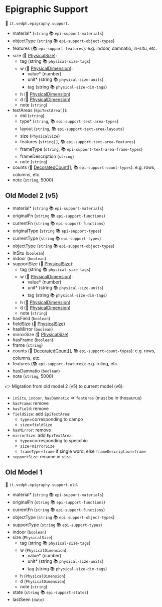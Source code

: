 # Epigraphic Support

🔑 `it.vedph.epigraphy.support`.

- material\* (`string` 📚 `epi-support-materials`)
- objectType (`string` 📚 `epi-support-object-types`)
- features (📚 `epi-support-features`): e.g. indoor, damnatio, in-situ, etc.
- size (🧱 [PhysicalSize](https://github.com/vedph/cadmus-bricks/blob/master/docs/physical-size.md)):
  - tag (string 📚 `physical-size-tags`)
  - w (🧱 [PhysicalDimension](https://github.com/vedph/cadmus-bricks/blob/master/docs/physical-dimension.md)):
    - value\* (number)
    - unit\* (string 📚 `physical-size-units`)
    - tag (string 📚 `physical-size-dim-tags`)
  - h (🧱 [PhysicalDimension](https://github.com/vedph/cadmus-bricks/blob/master/docs/physical-dimension.md))
  - d (🧱 [PhysicalDimension](https://github.com/vedph/cadmus-bricks/blob/master/docs/physical-dimension.md))
  - note (`string`)
- textAreas (`EpiTextArea[]`):
  - eid (`string`)
  - type\* (`string`, 📚 `epi-support-text-area-types`)
  - layout (`string`, 📚 `epi-support-text-area-layouts`)
  - size (`PhysicalSize`)
  - features (`string[]`, 📚 `epi-support-text-area-features`)
  - frameType (`string`, 📚 `epi-support-text-area-frame-types`)
  - frameDescription (`string`)
  - note (`string`)
- counts (🧱 [DecoratedCount[]](https://github.com/vedph/cadmus-bricks/blob/master/docs/decorated-count.md), 📚 `epi-support-count-types`): e.g. rows, columns, etc.
- note (`string`, 5000)

## Old Model 2 (v5)

- material\* (`string` 📚 `epi-support-materials`)
- originalFn (`string` 📚 `epi-support-functions`)
- currentFn (`string` 📚 `epi-support-functions`)
- originalType (`string` 📚 `epi-support-types`)
- currentType (`string` 📚 `epi-support-types`)
- objectType (`string` 📚 `epi-support-object-types`)
- inSitu (`boolean`)
- indoor (`boolean`)
- supportSize (🧱 [PhysicalSize](https://github.com/vedph/cadmus-bricks/blob/master/docs/physical-size.md)):
  - tag (string 📚 `physical-size-tags`)
  - w (🧱 [PhysicalDimension](https://github.com/vedph/cadmus-bricks/blob/master/docs/physical-dimension.md)):
    - value\* (number)
    - unit\* (string 📚 `physical-size-units`)
    - tag (string 📚 `physical-size-dim-tags`)
  - h (🧱 [PhysicalDimension](https://github.com/vedph/cadmus-bricks/blob/master/docs/physical-dimension.md))
  - d (🧱 [PhysicalDimension](https://github.com/vedph/cadmus-bricks/blob/master/docs/physical-dimension.md))
  - note (`string`)
- hasField (`boolean`)
- fieldSize (🧱 [PhysicalSize](https://github.com/vedph/cadmus-bricks/blob/master/docs/physical-size.md))
- hasMirror (`boolean`)
- mirrorSize (🧱 [PhysicalSize](https://github.com/vedph/cadmus-bricks/blob/master/docs/physical-size.md))
- hasFrame (`boolean`)
- frame (`string`)
- counts (🧱 [DecoratedCount[]](https://github.com/vedph/cadmus-bricks/blob/master/docs/decorated-count.md), 📚 `epi-support-count-types`): e.g. rows, columns, etc.
- features (📚 `epi-support-features`): e.g. ruling, etc.
- hasDamnatio (`boolean`)
- note (`string`, 5000)

👉 Migration from old model 2 (v5) to current model (v6):

- `inSitu`, `indoor`, `hasDamnatio` => `features` (must be in thesaurus)
- `hasFrame`: remove
- `hasField`: remove
- `fieldSize`: add `EpiTextArea`:
  - `type`=corresponding to campo
  - `size`=`fieldSize`
- `hasMirror`: remove
- `mirrorSize`: add `EpiTextArea`:
  - `type`=corresponding to specchio
  - `size`=`mirrorSize`
  - `frameType`=`frame` if single word, else `frameDescription`=`frame`
- `supportSize`: rename in `size`.

## Old Model 1

🔑 `it.vedph.epigraphy.support.old`.

- material\* (`string` 📚 `epi-support-materials`)
- originalFn (`string` 📚 `epi-support-functions`)
- currentFn (`string` 📚 `epi-support-functions`)
- objectType (`string` 📚 `epi-support-object-types`)
- supportType (`string` 📚 `epi-support-types`)
- indoor (`boolean`)
- size (`PhysicalSize`):
  - tag (string 📚 `physical-size-tags`)
  - w (`PhysicalDimension`):
    - value\* (number)
    - unit\* (string 📚 `physical-size-units`)
    - tag (string 📚 `physical-size-dim-tags`)
  - h (`PhysicalDimension`)
  - d (`PhysicalDimension`)
  - note (`string`)
- state (`string` 📚 `epi-support-states`)
- lastSeen (`date`)
